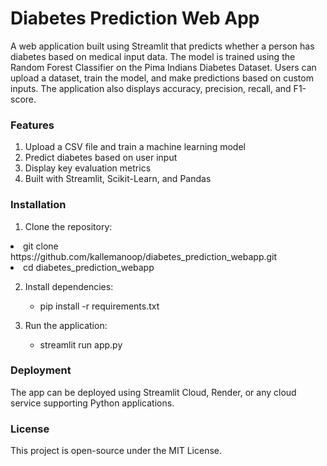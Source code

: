 <h1>Diabetes Prediction Web App</h1>
<body>
A web application built using Streamlit that predicts whether a person has diabetes based on medical input data. The model is trained using the Random Forest Classifier on the Pima Indians Diabetes Dataset. Users can upload a dataset, train the model, and make predictions based on custom inputs. The application also displays accuracy, precision, recall, and F1-score.
</body>

<h3>Features</h3>

1. Upload a CSV file and train a machine learning model
2. Predict diabetes based on user input
3. Display key evaluation metrics
4. Built with Streamlit, Scikit-Learn, and Pandas

<h3>Installation</h3>

1. Clone the repository:
    <ul>
  <li>git clone https://github.com/kallemanoop/diabetes_prediction_webapp.git</li>
  <li>cd diabetes_prediction_webapp</li>
    </ul>   
    
    

2. Install dependencies:
    <ul><li>pip install -r requirements.txt</li></ul>

3. Run the application:
    <ul><li>streamlit run app.py</li></ul>

<h3>Deployment</h3>
The app can be deployed using Streamlit Cloud, Render, or any cloud service supporting Python applications.

<h3>License</h3>
This project is open-source under the MIT License.